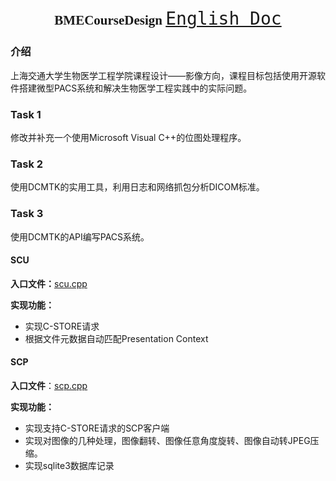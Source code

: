 <h2 align = "center" style="font-family: fantasy;">BMECourseDesign <a style="font-family: monospace; font-size:28px; font-weight: 500;"href="./README-en.md">English Doc</a></h2>

### 介绍

上海交通大学生物医学工程学院课程设计——影像方向，课程目标包括使用开源软件搭建微型PACS系统和解决生物医学工程实践中的实际问题。

### Task 1

修改并补充一个使用Microsoft Visual C++的位图处理程序。

### Task 2

使用DCMTK的实用工具，利用日志和网络抓包分析DICOM标准。

### Task 3

使用DCMTK的API编写PACS系统。

#### SCU 

**入口文件：**[scu.cpp](3/src/scu.cpp)

**实现功能：**

- 实现C-STORE请求
- 根据文件元数据自动匹配Presentation Context

#### SCP

**入口文件**：[scp.cpp](3/src/scp.cpp)

**实现功能：**

- 实现支持C-STORE请求的SCP客户端
- 实现对图像的几种处理，图像翻转、图像任意角度旋转、图像自动转JPEG压缩。
- 实现sqlite3数据库记录



